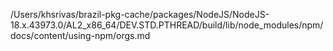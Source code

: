 /Users/khsrivas/brazil-pkg-cache/packages/NodeJS/NodeJS-18.x.43973.0/AL2_x86_64/DEV.STD.PTHREAD/build/lib/node_modules/npm/docs/content/using-npm/orgs.md